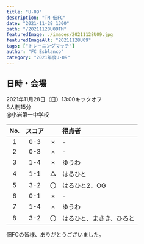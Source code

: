```yaml
---
title: "U-09"
description: "TM 佃FC"
date: "2021-11-28 1300"
path: "/20211128U09TM"
featuredImage: ./images/20211128U09.jpg
featuredImageAlt: "20211128U09"
tags: ["トレーニングマッチ"]
author: "FC Esblanco"
category: "2021年度U-09"
---
```


## 日時・会場

2021年11月28日（日）13:00キックオフ<br>
8人制15分<br>
@小岩第一中学校

| No.| スコア |   | 得点者  |
|:--:|:------:|:-:|:--------|
| 1  | 0-3 | × |-|
| 2  | 0-3 | × |-|
| 3  | 1-4 | × |ゆうわ|
| 4  | 1-1 | △ |はるひと|
| 5  | 3-2 | 〇 |はるひと2、OG|
| 6  | 0-1 | × |-|
| 7  | 1-4 | × |ゆうわ|
| 8  | 3-2 | 〇 |はるひと、まさき、ひろと|

佃FCの皆様、ありがとうございました。